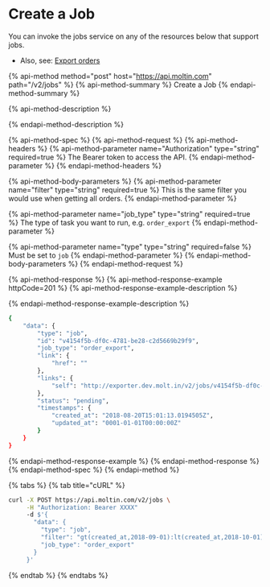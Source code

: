 # Create a Job

You can invoke the jobs service on any of the resources below that support jobs.

* Also, see: [Export orders](https://docs.moltin.com/orders-and-customers/orders/exporting)

{% api-method method="post" host="https://api.moltin.com" path="/v2/jobs" %}
{% api-method-summary %}
Create a Job
{% endapi-method-summary %}

{% api-method-description %}

{% endapi-method-description %}

{% api-method-spec %}
{% api-method-request %}
{% api-method-headers %}
{% api-method-parameter name="Authorization" type="string" required=true %}
The Bearer token to access the API.
{% endapi-method-parameter %}
{% endapi-method-headers %}

{% api-method-body-parameters %}
{% api-method-parameter name="filter" type="string" required=true %}
This is the same filter you would use when getting all orders.
{% endapi-method-parameter %}

{% api-method-parameter name="job\_type" type="string" required=true %}
The type of task you want to run, e.g. `order_export`
{% endapi-method-parameter %}

{% api-method-parameter name="type" type="string" required=false %}
Must be set to `job`
{% endapi-method-parameter %}
{% endapi-method-body-parameters %}
{% endapi-method-request %}

{% api-method-response %}
{% api-method-response-example httpCode=201 %}
{% api-method-response-example-description %}

{% endapi-method-response-example-description %}

```bash
{
    "data": {
        "type": "job",
        "id": "v4154f5b-df0c-4781-be28-c2d5669b29f9",
        "job_type": "order_export",
        "link": {
            "href": ""
        },
        "links": {
            "self": "http://exporter.dev.molt.in/v2/jobs/v4154f5b-df0c-4781-be28-c2d5669b29f9"
        },
        "status": "pending",
        "timestamps": {
            "created_at": "2018-08-20T15:01:13.0194505Z",
            "updated_at": "0001-01-01T00:00:00Z"
        }
    }
}
```
{% endapi-method-response-example %}
{% endapi-method-response %}
{% endapi-method-spec %}
{% endapi-method %}

{% tabs %}
{% tab title="cURL" %}
```bash
curl -X POST https://api.moltin.com/v2/jobs \
     -H "Authorization: Bearer XXXX"
     -d $'{
       "data": {
         "type": "job",
         "filter": "gt(created_at,2018-09-01):lt(created_at,2018-10-01):eq(payment,refunded)",
         "job_type": "order_export"
       }
     }'
```
{% endtab %}
{% endtabs %}

